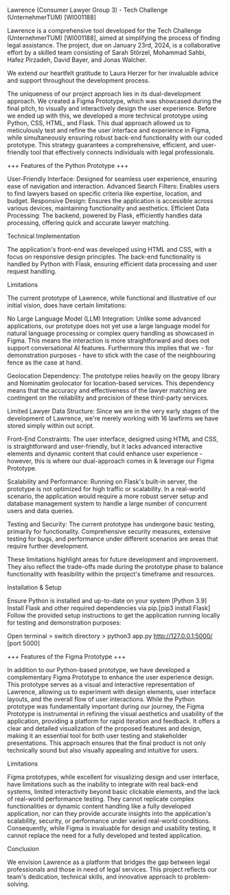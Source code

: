 Lawrence (Consumer Lawyer Group 3) - Tech Challenge (UnternehmerTUM) [WI001188]

Lawrence is a comprehensive tool developed for the Tech Challenge (UnternehmerTUM) [WI001188], aimed at simplifying the process of finding legal assistance.
The project, due on January 23rd, 2024, is a collaborative effort by a skilled team consisting of Sarah Störzel, Mohammad Sahbi, Hafez Pirzadeh,
David Bayer, and Jonas Walcher.

We extend our heartfelt gratitude to Laura Herzer for her invaluable advice and support throughout the development process.

The uniqueness of our project approach lies in its dual-development approach. We created a Figma Prototype, which was showcased during the final pitch,
to visually and interactively design the user experience. Before we ended up with this, we developed a more technical prototype using Python, CSS, HTML, and Flask.
This dual approach allowed us to meticulously test and refine the user interface and experience in Figma, while simultaneously ensuring robust back-end functionality
with our coded prototype. This strategy guarantees a comprehensive, efficient, and user-friendly tool that effectively connects individuals with legal professionals.

+++ Features of the Python Prototype +++

User-Friendly Interface: Designed for seamless user experience, ensuring ease of navigation and interaction.
Advanced Search Filters: Enables users to find lawyers based on specific criteria like expertise, location, and budget.
Responsive Design: Ensures the application is accessible across various devices, maintaining functionality and aesthetics.
Efficient Data Processing: The backend, powered by Flask, efficiently handles data processing, offering quick and accurate lawyer matching.

Technical Implementation

The application's front-end was developed using HTML and CSS, with a focus on responsive design principles.
The back-end functionality is handled by Python with Flask, ensuring efficient data processing and user request handling.

Limitations

The current prototype of Lawrence, while functional and illustrative of our initial vision, does have certain limitations:

No Large Language Model (LLM) Integration: Unlike some advanced applications, our prototype does not yet use a large language model for natural
language processing or complex query handling as showcased in Figma. This means the interaction is more straightforward and does not support conversational AI features.
Furthermore this implies that we - for demonstration purposes - have to stick with the case of the neighbouring fence as the case at hand.

Geolocation Dependency: The prototype relies heavily on the geopy library and Nominatim geolocator for location-based services.
This dependency means that the accuracy and effectiveness of the lawyer matching are contingent on the reliability and precision of these third-party services.

Limited Lawyer Data Structure: Since we are in the very early stages of the development of Lawrence, we're merely working with 16 lawfirms we have stored simply within out script.

Front-End Constraints: The user interface, designed using HTML and CSS, is straightforward and user-friendly, but it lacks advanced interactive elements and
dynamic content that could enhance user experience - however, this is where our dual-approach comes in & leverage our Figma Prototype.

Scalability and Performance: Running on Flask's built-in server, the prototype is not optimized for high traffic or scalability. In a real-world scenario,
the application would require a more robust server setup and database management system to handle a large number of concurrent users and data queries.

Testing and Security: The current prototype has undergone basic testing, primarily for functionality. Comprehensive security measures, extensive testing for bugs,
and performance under different scenarios are areas that require further development.

These limitations highlight areas for future development and improvement. They also reflect the trade-offs made during the prototype phase to balance 
functionality with feasibility within the project's timeframe and resources.


Installation & Setup

Ensure Python is installed and up-to-date on your system [Python 3.9]
Install Flask and other required dependencies via pip.[pip3 install Flask]
Follow the provided setup instructions to get the application running locally for testing and demonstration purposes:

Open terminal > switch directory > python3 app.py
http://127.0.0.1:5000/ [port 5000]


+++ Features of the Figma Prototype +++

In addition to our Python-based prototype, we have developed a complementary Figma Prototype to enhance the user experience design. This prototype serves as a visual and interactive representation of Lawrence, allowing us to experiment with design elements, user interface layouts, and the overall flow of user interactions. While the Python prototype was fundamentally important during our journey, the Figma Prototype is instrumental in refining the visual aesthetics and usability of the application, providing a platform for rapid iteration and feedback. It offers a clear and detailed visualization of the proposed features and design, making it an essential tool for both user testing and stakeholder presentations. This approach ensures that the final product is not only technically sound but also visually appealing and intuitive for users.

Limitations

Figma prototypes, while excellent for visualizing design and user interface, have limitations such as the inability to integrate with real back-end systems, limited interactivity beyond basic clickable elements, and the lack of real-world performance testing. They cannot replicate complex functionalities or dynamic content handling like a fully developed application, nor can they provide accurate insights into the application's scalability, security, or performance under varied real-world conditions. Consequently, while Figma is invaluable for design and usability testing, it cannot replace the need for a fully developed and tested application.

Conclusion

We envision Lawrence as a platform that bridges the gap between legal professionals and those in need of legal services.
This project reflects our team's dedication, technical skills, and innovative approach to problem-solving.

